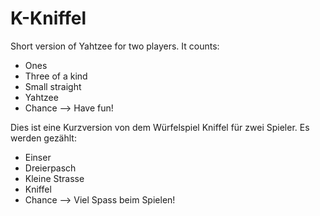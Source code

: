 # K-Kniffel

Short version of Yahtzee for two players.
It counts: 
- Ones
- Three of a kind
- Small straight
- Yahtzee
- Chance
--> Have fun!

Dies ist eine Kurzversion von dem Würfelspiel Kniffel für zwei Spieler.
Es werden gezählt:
- Einser
- Dreierpasch
- Kleine Strasse
- Kniffel
- Chance
--> Viel Spass beim Spielen!
